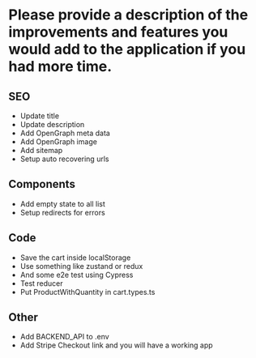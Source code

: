 # Please provide a description of the improvements and features you would add to the application if you had more time.

## SEO

- Update title
- Update description
- Add OpenGraph meta data
- Add OpenGraph image
- Add sitemap
- Setup auto recovering urls

## Components

- Add empty state to all list
- Setup redirects for errors

## Code

- Save the cart inside localStorage
- Use something like zustand or redux
- And some e2e test using Cypress
- Test reducer
- Put ProductWithQuantity in cart.types.ts

## Other

- Add BACKEND_API to .env
- Add Stripe Checkout link and you will have a working app
